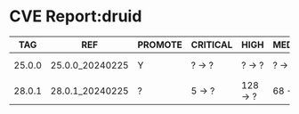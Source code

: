 # CVE Report:druid
|  TAG   |       REF       | PROMOTE | CRITICAL |   HIGH   | MEDIUM  |   LOW   | UNKNOWN |
|--------|-----------------|---------|----------|----------|---------|---------|---------|
| 25.0.0 | 25.0.0_20240225 | Y       | ? -> ?   | ? -> ?   | ? -> ?  | ? -> ?  | ? -> ?  |
| 28.0.1 | 28.0.1_20240225 | ?       | 5 -> ?   | 128 -> ? | 68 -> ? | 29 -> ? | 0 -> ?  |
